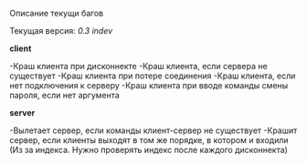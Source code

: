 Описание текущи багов

Текущая версия: *0.3 indev*

**client**

-Краш клиента при дисконнекте
-Краш клиента, если сервера не существует
-Краш клиента при потере соединения
-Краш клиента, если нет подключения к серверу
-Краш клиента при вводе команды смены пароля, если нет аргумента

**server**

-Вылетает сервер, если команды клиент-сервер не существует
-Крашит сервер, если клиенты выходят в том же порядке, в котором и входили (Из за индекса. Нужно проверять индекс после каждого дисконнекта)